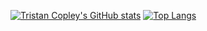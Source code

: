 [![Tristan Copley's GitHub stats](https://github-readme-stats.vercel.app/api?username=TristanCopley)](https://github.com/anuraghazra/github-readme-stats)
[![Top Langs](https://github-readme-stats.vercel.app/api/top-langs/?username=TristanCopley&layout=compact)](https://github.com/anuraghazra/github-readme-stats)
<!--
**TristanCopley/TristanCopley** is a ✨ _special_ ✨ repository because its `README.md` (this file) appears on your GitHub profile.

Here are some ideas to get you started:

- 🔭 I’m currently working on ...
- 🌱 I’m currently learning ...
- 👯 I’m looking to collaborate on ...
- 🤔 I’m looking for help with ...
- 💬 Ask me about ...
- 📫 How to reach me: ...
- 😄 Pronouns: ...
- ⚡ Fun fact: ...
-->

